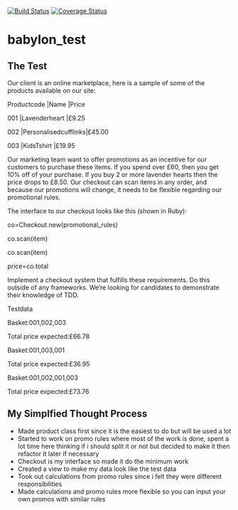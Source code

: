 [![Build Status](https://travis-ci.org/naridas/babylon_test.svg?branch=master)](https://travis-ci.org/naridas/babylon_test)
[![Coverage Status](https://coveralls.io/repos/github/naridas/babylon_test/badge.svg?branch=master)](https://coveralls.io/github/naridas/babylon_test?branch=master)


# babylon_test

## The Test

Our client is an online marketplace, here is a sample of some of the products available on our site:

Productcode |Name |Price

001 |Lavenderheart |£9.25

002 |Personalisedcufflinks|£45.00

003 |KidsT­shirt |£19.95

Our marketing team want to offer promotions as an incentive for our customers to purchase these items.
If you spend over £60, then you get 10% off of your purchase. If you buy 2 or more lavender hearts then the
price drops to £8.50.
Our check­out can scan items in any order, and because our promotions will change, it needs to be flexible
regarding our promotional rules.

The interface to our checkout looks like this (shown in Ruby):

co=Checkout.new​(promotional_rules)

co.scan​(item)

co.scan​(item)

price=co.total

Implement a checkout system that fulfills these requirements. Do this outside of any frameworks. We’re
looking for candidates to demonstrate their knowledge of TDD.

Testdata

Basket:001,002,003

Total price expected:£66.78

Basket:001,003,001

Total price expected:£36.95

Basket:001,002,001,003

Total price expected:£73.76

## My Simplfied Thought Process

- Made product class first since it is the easiest to do but will be used a lot
- Started to work on promo rules where most of the work is done, spent a lot time here thinking if i should split it or not but decided to make it then refactor it later if necessary
- Checkout is my interface so made it do the minimum work
- Created a view to make my data look like the test data
- Took out calculations from promo rules since i felt they were different responsibilities 
- Made calculations and promo rules more flexible so you can input your own promos with similar rules
